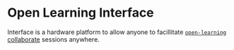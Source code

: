 # Open Learning Interface

Interface is a hardware platform to allow anyone to facillitate [`open-learning` collaborate](http://open-learning.org/collaborate/) sessions anywhere.
